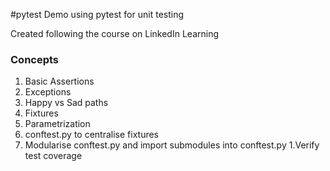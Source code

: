 #pytest
Demo using pytest for unit testing

Created following the course on LinkedIn Learning

### Concepts
1. Basic Assertions
1. Exceptions
1. Happy vs Sad paths
1. Fixtures
1. Parametrization
1. conftest.py to centralise fixtures
1. Modularise conftest.py and import submodules into conftest.py
1.Verify test coverage